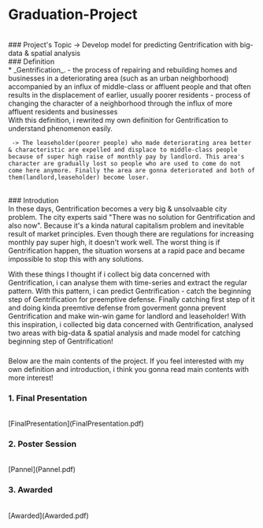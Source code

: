 # Graduation-Project
</br>
### Project's Topic 
     -> Develop model for predicting Gentrification with big-data &amp; spatial analysis
</br>
### Definition
</br>
 * _Gentrification_.
  - the process of repairing and rebuilding homes and businesses in a deteriorating area (such as an urban neighborhood) accompanied by an influx of middle-class or affluent people and that often results in the displacement of earlier, usually poorer residents
  - process of changing the character of a neighborhood through the influx of more affluent residents and businesses
 </br>
 With this definition, i rewrited my own definition for Gentrification to understand phenomenon easily.
 
     -> The leaseholder(poorer people) who made deteriorating area better & characteristic are expelled and displace to middle-class people because of super high raise of monthly pay by landlord. This area's character are gradually lost so people who are used to come do not come here anymore. Finally the area are gonna deteriorated and both of them(landlord,leaseholder) become loser.  

</br>
### Introdution
</br>
In these days, Gentrification becomes a very big & unsolvaable city problem. The city experts said "There was no solution for Gentrification and also now". Because it's a kinda natural capitalism problem and inevitable result of market principles. Even though there are regulations for increasing monthly pay super high, it doesn't work well. The worst thing is if Gentrification happen, the situation worsens at a rapid pace and became impossible to stop this with any solutions.
 
 With these things I thought if i collect big data concerned with Gentrification, i can analyse them with time-series and extract the regular pattern. With this pattern, i can predict Gentrification - catch the beginning step of Gentrification for preemptive defense. Finally catching first step of it and doing kinda preemtive defense from goverment gonna prevent Gentrification and make win-win game for landlord and leaseholder!
 With this inspiration, i collected big data concerned with Gentrification, analysed two areas with big-data & spatial analysis and made model for catching beginning step of Gentrification! 
 
###
Below are the main contents of the project. If you feel interested with my own definition and introduction, i think you gonna read main contents with more interest!

### 1. Final Presentation
</br>
 [FinalPresentation](FinalPresentation.pdf)
</br>

### 2. Poster Session
</br>
 [Pannel](Pannel.pdf)
</br>

### 3. Awarded
</br>
 [Awarded](Awarded.pdf)
</br>
